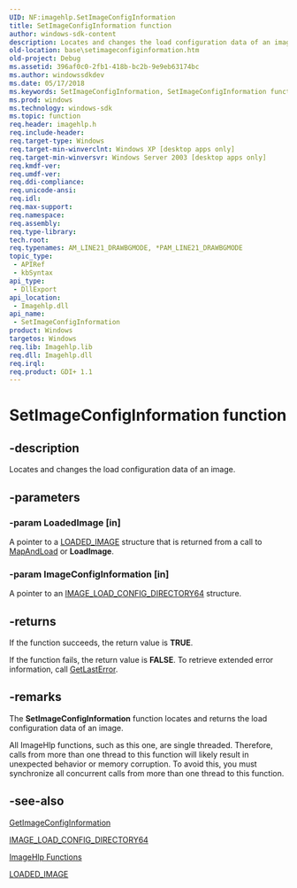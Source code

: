```yaml
---
UID: NF:imagehlp.SetImageConfigInformation
title: SetImageConfigInformation function
author: windows-sdk-content
description: Locates and changes the load configuration data of an image.
old-location: base\setimageconfiginformation.htm
old-project: Debug
ms.assetid: 396af0c0-2fb1-418b-bc2b-9e9eb63174bc
ms.author: windowssdkdev
ms.date: 05/17/2018
ms.keywords: SetImageConfigInformation, SetImageConfigInformation function, _win32_setimageconfiginformation, base.setimageconfiginformation, imagehlp/SetImageConfigInformation
ms.prod: windows
ms.technology: windows-sdk
ms.topic: function
req.header: imagehlp.h
req.include-header: 
req.target-type: Windows
req.target-min-winverclnt: Windows XP [desktop apps only]
req.target-min-winversvr: Windows Server 2003 [desktop apps only]
req.kmdf-ver: 
req.umdf-ver: 
req.ddi-compliance: 
req.unicode-ansi: 
req.idl: 
req.max-support: 
req.namespace: 
req.assembly: 
req.type-library: 
tech.root: 
req.typenames: AM_LINE21_DRAWBGMODE, *PAM_LINE21_DRAWBGMODE
topic_type:
 - APIRef
 - kbSyntax
api_type:
 - DllExport
api_location:
 - Imagehlp.dll
api_name:
 - SetImageConfigInformation
product: Windows
targetos: Windows
req.lib: Imagehlp.lib
req.dll: Imagehlp.dll
req.irql: 
req.product: GDI+ 1.1
---
```


# SetImageConfigInformation function


## -description


Locates and changes the load configuration data of an image.


## -parameters




### -param LoadedImage [in]

A pointer to a 
<a href="https://msdn.microsoft.com/8bfc6b47-23d6-45e1-a733-5b938d6312da">LOADED_IMAGE</a> structure that is returned from a call to 
<a href="https://msdn.microsoft.com/42d5ea46-4b89-4d93-b9a9-18c2855df193">MapAndLoad</a> or <b>LoadImage</b>.
					


### -param ImageConfigInformation [in]

A pointer to an 
<a href="https://msdn.microsoft.com/ebd42f1a-a5aa-4179-a2d0-61c50469d5c0">IMAGE_LOAD_CONFIG_DIRECTORY64</a> structure.


## -returns



If the function succeeds, the return value is <b>TRUE</b>.

If the function fails, the return value is <b>FALSE</b>. To retrieve extended error information, call 
<a href="https://msdn.microsoft.com/d852e148-985c-416f-a5a7-27b6914b45d4">GetLastError</a>.




## -remarks



The 
<b>SetImageConfigInformation</b> function locates and returns the load configuration data of an image.

All ImageHlp functions, such as this one, are single threaded. Therefore, calls from more than one thread to this function will likely result in unexpected behavior or memory corruption. To avoid this, you must synchronize all concurrent calls from more than one thread to this function.




## -see-also




<a href="https://msdn.microsoft.com/5d9b6705-7e65-4a60-912e-8ffcff9d7921">GetImageConfigInformation</a>



<a href="https://msdn.microsoft.com/ebd42f1a-a5aa-4179-a2d0-61c50469d5c0">IMAGE_LOAD_CONFIG_DIRECTORY64</a>



<a href="https://msdn.microsoft.com/926f412e-25ba-4f9c-a118-b5a1bc723379">ImageHlp Functions</a>



<a href="https://msdn.microsoft.com/8bfc6b47-23d6-45e1-a733-5b938d6312da">LOADED_IMAGE</a>
 

 

